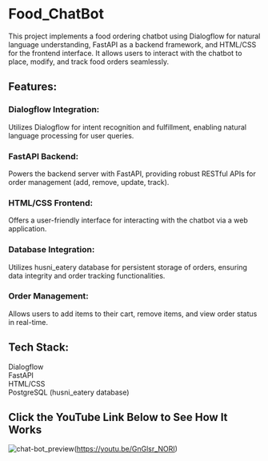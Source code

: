 # Food_ChatBot

This project implements a food ordering chatbot using Dialogflow for natural language understanding, FastAPI as a backend framework, and HTML/CSS for the frontend interface. It allows users to interact with the chatbot to place, modify, and track food orders seamlessly.

## Features:

### Dialogflow Integration:
Utilizes Dialogflow for intent recognition and fulfillment, enabling natural language processing for user queries.

### FastAPI Backend:
Powers the backend server with FastAPI, providing robust RESTful APIs for order management (add, remove, update, track).

### HTML/CSS Frontend:
Offers a user-friendly interface for interacting with the chatbot via a web application.

### Database Integration:
Utilizes husni_eatery database for persistent storage of orders, ensuring data integrity and order tracking functionalities.

### Order Management:
Allows users to add items to their cart, remove items, and view order status in real-time.

## Tech Stack:

 Dialogflow  
 FastAPI  
 HTML/CSS  
 PostgreSQL (husni_eatery database)  

## Click the YouTube Link Below to See How It Works

![chat-bot_preview](https://github.com/Husniahmed10/Food_ChatBot/assets/141121519/26d66baf-9ca7-4aef-badd-94f191db8d79)(https://youtu.be/GnGlsr_NORI)

